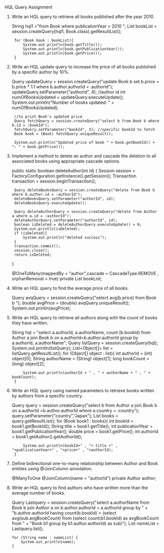 HQL Query Assignment

1. Write an HQL query to retrieve all books published after the year 2010.

   String hql1 ="from Book where publicationYear > 2010 ";
   List<Book> bookList = session.createQuery(hql1, Book.class).getResultList();

        for (Book book : bookList){
            System.out.println(book.getTitle());
            System.out.println(book.getPublicationYear());
            System.out.println(book.getPrice());
        }


2. Write an HQL update query to increase the price of all books published by a specific
   author by 10%.

   Query updateQuery = session.createQuery("update Book b set b.price = b.price * 1.1 where b.author.authorId = :authorId");
   updateQuery.setParameter("authorId", 4); //author id
   int numOfBooksUpdated = updateQuery.executeUpdate();
   System.out.println("Number of books updated: " + numOfBooksUpdated);

        //to print Book's updated price
        Query fetchQuery = session.createQuery("select b from Book b where b.id = :bookId");
        fetchQuery.setParameter("bookId", 3); //specific bookId to fetch
        Book book = (Book) fetchQuery.uniqueResult();

        System.out.println("Updated price of book " + book.getBookId() + ": " + book.getPrice());


3. Implement a method to delete an author and cascade the deletion to all associated books
   using appropriate cascade options.

   public static boolean deleteAuthor(int id) {
   Session session = FactoryConfiguration.getInstance().getSession();
   Transaction transaction = session.beginTransaction();

        Query deleteBooksQuery = session.createQuery("delete from Book b where b.author.id = :authorId");
        deleteBooksQuery.setParameter("authorId", id);
        deleteBooksQuery.executeUpdate();

        Query deleteAuthorQuery = session.createQuery("delete from Author a where a.id = :authorId");
        deleteAuthorQuery.setParameter("authorId", id);
        boolean isDeleted = deleteAuthorQuery.executeUpdate() > 0;
        System.out.println(isDeleted);
        if (isDeleted){
            System.out.println("deleted success");
        }
        transaction.commit();
        session.close();
        return isDeleted;
   }

   @OneToMany(mappedBy = "author",cascade = CascadeType.REMOVE , orphanRemoval = true)
   private List<Book> bookList;


4. Write an HQL query to find the average price of all books.

   Query avqQuery =  session.createQuery("select avg(b.price) from Book b ");
   double avgPrice = (double) avqQuery.uniqueResult();
   System.out.println(avgPrice);

5. Write an HQL query to retrieve all authors along with the count of books they have written.

   String hql = "select a.authorId, a.authorName, count (b.bookId) from Author a join Book b on a.authorId=b.author.authorId group by a.authorId, a.authorName";
   Query listQuery = session.createQuery(hql);
   System.out.println(listQuery);
   List<Object[]> list = listQuery.getResultList();
   for (Object[] object : list){
   int authorId = (int) object[0];
   String authorName = (String) object[1];
   long bookCount = (long) object[2];

            System.out.println(authorId + " , " + authorName + " , " + bookCount);
        }

6. Write an HQL query using named parameters to retrieve books written by authors from a
   specific country.

   Query query = session.createQuery("select b from Author a join Book b on a.authorId =b.author.authorId where a.country = :country");
   query.setParameter("country","Japan");
   List<Book> books = query.getResultList();
   for (Book book1 : books){
   int bookId = book1.getBookId();
   String title = book1.getTitle();
   int publicationYear = book1.getPublicationYear();
   double price =  book1.getPrice();
   int authorId = book1.getAuthor().getAuthorId();

            System.out.println(bookId+" , "+ title +" , "+publicationYear+" , "+price+" , "+authorId);
        }

7. Define bidirectional one-to-many relationship between Author and Book entities using
   @JoinColumn annotation.

   @ManyToOne
   @JoinColumn(name = "authorId")
   private Author author;

10. Write an HQL query to find authors who have written more than the average number of
    books.

    Query Lastquery = session.createQuery("select a.authorName from Book b join Author a on b.author.authorId = a.authorId group by " +
    "b.author.authorId having count(b.bookId) > (select avg(sub.avgBookCount) from (select count(b1.bookId) as avgBookCount from " +
    "Book b1 group by b1.author.authorId) as sub)");
    List<String> nameList = Lastquery.list();

        for (String name : nameList) {
            System.out.println(name);
        }


